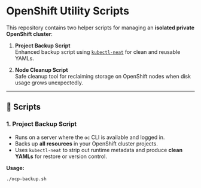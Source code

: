 # OpenShift Utility Scripts

This repository contains two helper scripts for managing an **isolated private OpenShift cluster**:

1. **Project Backup Script**  
   Enhanced backup script using [`kubectl-neat`](https://github.com/itaysk/kubectl-neat) for clean and reusable YAMLs.  

2. **Node Cleanup Script**  
   Safe cleanup tool for reclaiming storage on OpenShift nodes when disk usage grows unexpectedly.  

---

## 📌 Scripts

### 1. Project Backup Script
- Runs on a server where the `oc` CLI is available and logged in.  
- Backs up **all resources** in your OpenShift cluster projects.  
- Uses `kubectl-neat` to strip out runtime metadata and produce **clean YAMLs** for restore or version control.  

**Usage:**
```bash
./ocp-backup.sh
